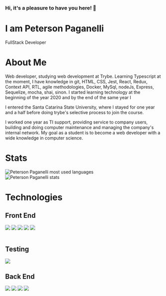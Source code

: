### Hi, it's a pleasure to have you here! 👋
<div>
  <h1>I am Peterson Paganelli</h1>
  <p>FullStack Developer</p>
</div>
<div>
  <h1>About Me</h1>
  <p>Web developer, studying web development at Trybe. Learning Typescript at the moment, I have knowledge in git, HTML, CSS, Jest, React, Redux, Context API, RTL, agile methodologies, Docker, MySql, nodeJs, Express, Sequelize, mocha, shai, sinon. I started learning technology at the beginning of the year 2020 and by the end of the same year I</p>
  <p>I entered the Santa Catarina State University, where I stayed for one year and a half before doing trybe's 
selective process to join the course.</p>
  <p>
  I worked one year as TI support, providing service to company users, building and doing computer maintenance and managing the company's internal network. My goal as a student is to become a web developer with a wide knowledge in computer science.
  </p>
</div>
<div>
  <h1>Stats</h1>
  <img src="https://github-readme-stats.vercel.app/api/top-langs/?username=Peterson-Paganelli" alt="Peterson Paganelli most used languages">
  <br />
  <img src="https://github-readme-stats.vercel.app/api?username=Peterson-Paganelli&show_icons=true&theme=radical" alt="Peterson Paganelli stats"/>
</div>


<h1>Technologies</h1>
<h2>Front End</h2>
<div
  display="row">
  <img src="https://img.shields.io/badge/HTML5-E34F26?style=for-the-badge&logo=html5&logoColor=white" />
  <img src="https://img.shields.io/badge/CSS3-1572B6?style=for-the-badge&logo=css3&logoColor=white" />
  <img src="https://img.shields.io/badge/JavaScript-323330?style=for-the-badge&logo=javascript&logoColor=F7DF1E" />
  <img src="https://img.shields.io/badge/React-20232A?style=for-the-badge&logo=react&logoColor=61DAFB" />
  <img src="https://img.shields.io/badge/Redux-593D88?style=for-the-badge&logo=redux&logoColor=white" />
</div>
<br />
<h2>Testing</h2>
<div
  display="row">
  <img src="https://img.shields.io/badge/Jest-C21325?style=for-the-badge&logo=jest&logoColor=white" />
</div>
<h2>Back End</h2>
<div
  display="row">
  <img src="https://img.shields.io/badge/Docker-2CA5E0?style=for-the-badge&logo=docker&logoColor=white" />
  <img src="https://img.shields.io/badge/MySQL-005C84?style=for-the-badge&logo=mysql&logoColor=white" />
  <img src="https://img.shields.io/badge/node.js-6DA55F?style=for-the-badge&logo=node.js&logoColor=white" />
  <img src="https://img.shields.io/badge/express.js-%23404d59.svg?style=for-the-badge&logo=express&logoColor=%2361DAFB" />
</div>

<!--
**Peterson-Paganelli/Peterson-Paganelli** is a ✨ _special_ ✨ repository because its `README.md` (this file) appears on your GitHub profile.

Here are some ideas to get you started:

- 🔭 I’m currently working on ...
- 🌱 I’m currently learning ...
- 👯 I’m looking to collaborate on ...
- 🤔 I’m looking for help with ...
- 💬 Ask me about ...
- 📫 How to reach me: ...
- 😄 Pronouns: ...
- ⚡ Fun fact: ...
-->
